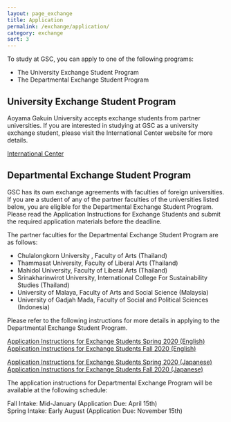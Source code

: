 ```yaml
---
layout: page_exchange
title: Application
permalink: /exchange/application/
category: exchange
sort: 3
---
```


To study at GSC, you can apply to one of the following programs:
<ul class="list-dot">
<li>The University Exchange Student Program</li>
<li>The Departmental Exchange Student Program</li>
</ul>


## University Exchange Student Program
Aoyama Gakuin University accepts exchange students from partner universities. If you are interested in studying at GSC as a university exchange student, please visit the International Center website for more details.

<a href="http://web.iec.aoyama.ac.jp/" target="_blank" class="pop">International Center</a> 


## Departmental Exchange Student Program
GSC has its own exchange agreements with faculties of foreign universities. If you are a student of any of the partner faculties of the universities listed below, you are eligible for the Departmental Exchange Student Program. Please read the Application Instructions for Exchange Students and submit the required application materials before the deadline.

The partner faculties for the Departmental Exchange Student Program are as follows:  

<ul class="list-dot">
<li>Chulalongkorn University , Faculty of Arts (Thailand)</li>
<li>Thammasat University, Faculty of Liberal Arts (Thailand)</li>
<li>Mahidol University, Faculty of Liberal Arts (Thailand)</li>
<li>Srinakharinwirot University, International College For Sustainability Studies (Thailand)</li>
<li>University of Malaya, Faculty of Arts and Social Science (Malaysia)</li>
<li>University of Gadjah Mada, Faculty of Social and Political Sciences (Indonesia)</li>
</ul>
Please refer to the following instructions for more details in applying to the Departmental Exchange Student Program.  


<a href="../../assets/docs/2020/2020_Spring_Application_Instructions_for_Exchange_Students(English).pdf" target="_blank" class="pdf">Application Instructions for Exchange Students Spring 2020 (English)</a>  
<a href="../../assets/docs/2020/2020_Fall_Application Instructions for Exchange Students(English).pdf" target="_blank" class="pdf">Application Instructions for Exchange Students Fall 2020 (English)</a>  


<a href="../../assets/docs/2020/2020_Spring_Application_Instructions_for_Exchange_Students(Japanese).pdf" target="_blank" class="pdf">Application Instructions for Exchange Students Spring 2020 (Japanese)</a>  
<a href="../../assets/docs/2020/2020_Fall_Application Instructions for Exchange Students(Japanese).pdf" target="_blank" class="pdf">Application Instructions for Exchange Students Fall 2020 (Japanese)</a>


The application instructions for Departmental Exchange Program will be available at the following schedule:

Fall Intake: Mid-January (Application Due: April 15th)  
Spring Intake: Early August (Application Due: November 15th) 